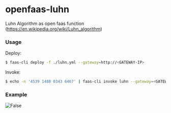 # openfaas-luhn
Luhn Algorithm as open faas function (https://en.wikipedia.org/wiki/Luhn_algorithm)

### Usage

Deploy:

```bash
$ faas-cli deploy -f ./luhn.yml --gateway=http://<GATEWAY-IP> 
```

Invoke: 
```bash
$ echo -n '4539 1488 0343 6467' | faas-cli invoke luhn --gateway=<GATEWAY-IP>
```

### Example
![False](https://github.com/viveksyngh/openfaas-luhn/blob/master/screens/luhn-false.png)

